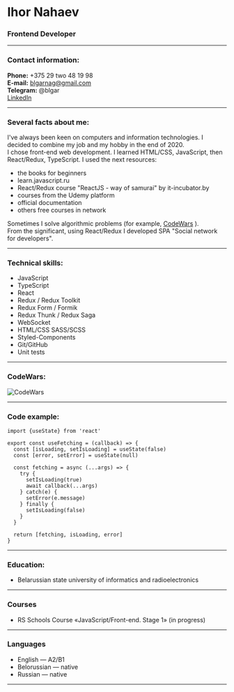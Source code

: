 # Ihor Nahaev

### Frontend Developer

---

### Contact information:

**Phone:** +375 29 two 48 19 98  
**E-mail:** blgarnag@gmail.com  
**Telegram:** @blgar   
[LinkedIn](https://www.linkedin.com/in/igor-nagaev/)   

---

### Several facts about me:

I've always been keen on computers and information technologies. I decided to combine my job and my hobby in the end of 2020.      
I chose front-end web development. I learned HTML/CSS, JavaScript, then React/Redux, TypeScript. I used the next resources:
* the books for beginners
* learn.javascript.ru
* React/Redux course "ReactJS - way of samurai" by it-incubator.by
* courses from the Udemy platform
* official documentation
* others free courses in network

Sometimes I solve algorithmic problems (for example, [CodeWars](https://www.codewars.com/users/graywa) ).  
From the significant, using React/Redux I developed SPA "Social network for developers".  

---

### Technical skills:

* JavaScript
* TypeScript 
* React 
* Redux / Redux Toolkit
* Redux Form / Formik
* Redux Thunk / Redux Saga
* WebSocket
* HTML/CSS SASS/SCSS
* Styled-Components
* Git/GitHub
* Unit tests

---

### CodeWars:

![CodeWars](https://www.codewars.com/users/graywa/badges/large?theme=light)

----

### Code example:

```
import {useState} from 'react'

export const useFetching = (callback) => {
  const [isLoading, setIsLoading] = useState(false)
  const [error, setError] = useState(null)

  const fetching = async (...args) => {
    try {
      setIsLoading(true)
      await callback(...args)
    } catch(e) {
      setError(e.message)
    } finally {
      setIsLoading(false)
    }
  }

  return [fetching, isLoading, error]
}
```
---

### Education:

* Belarussian state university of informatics and radioelectronics

---

### Courses

- RS Schools Course «JavaScript/Front-end. Stage 1» (in progress)

---

### Languages

* English — A2/B1   
* Belorussian — native  
* Russian — native

---

